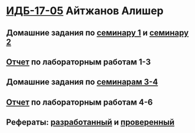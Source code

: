#  [ИДБ-17-05](https://github.com/stankin/design-part-1/wiki/list-idb-17-05) Айтжанов Алишер

## Домашние задания по [семинару 1](https://github.com/stankin/design-part-1/wiki/sem1#Ма..) и [семинару 2](https://github.com/stankin/design-part-1/wiki/sem2#Ма..)

## [Отчет](https://github.com/AAAlisher/2xApple.github.io/wiki/%D0%9E%D1%82%D1%87%D0%B5%D1%82-%D0%BE-%D0%BB%D0%B0%D0%B1%D0%BE%D1%80%D0%B0%D1%82%D0%BE%D1%80%D0%BD%D1%8B%D1%85-%D1%80%D0%B0%D0%B1%D0%BE%D1%82%D0%B0%D1%85-%E2%84%961,-2,-3) по лабораторным работам 1-3

## Домашние задания по [семинарам 3-4](https://github.com/AAAlisher/2xApple.github.io/wiki/%D0%94%D0%B5%D0%BB%D0%BE%D0%B2%D0%B0%D1%8F-%D0%B8%D0%B3%D1%80%D0%B0)

## [Отчет]() по лабораторным работам 4-6

## Рефераты: [разработанный]() и [проверенный]()
